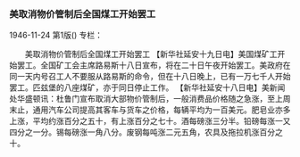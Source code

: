 ### 美取消物价管制后全国煤工开始罢工

1946-11-24
第1版()
专栏：

　　美取消物价管制后全国煤工开始罢工
    【新华社延安十九日电】美国煤矿工开始罢工。全国矿工会主席路易斯十八日宣布，将在二十日午夜开始罢工。美政府在同一天内号召工人不要服从路易斯的命令，但在十八日晚上，已有一万七千人开始罢工。匹兹堡的八座煤矿，亦于同日停止工作。
    【新华社延安十八日电】美新闻处华盛顿讯：杜鲁门宣布取消大部物价管制后，一般消费品价格随之急涨，至上周末止，通用汽车公司提高其客车与货车之价格，每辆平均为一百美元。肥皂业亦多上涨，平均约涨百分之五十，有上涨百分之七十。酒每磅涨三分半。铅磅每涨一又四分之一分。锡每磅涨一角八分。废钢每吨涨二元五角，农具及拖拉机涨百分之十。
